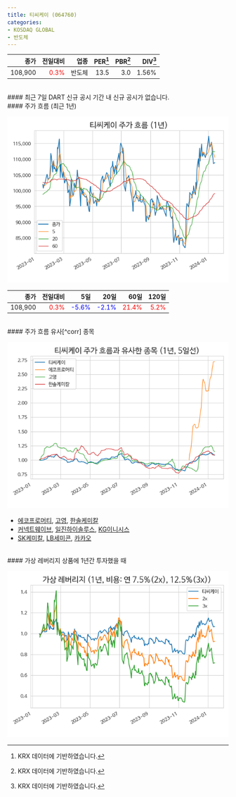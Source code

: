 ```yaml
---
title: 티씨케이 (064760)
categories:
- KOSDAQ GLOBAL
- 반도체
---
```


|**종가**|**전일대비**|**업종**|**PER**[^krxdata]|**PBR**[^krxdata]|**DIV**[^krxdata]|
|-------:|-----------:|-------:|------:|------:|------:|
|108,900|<span style="color: red">0.3%</span>|반도체|13.5|3.0|1.56%|

<!-- more -->

<br>
#### 최근 7일 DART 신규 공시
기간 내 신규 공시가 없습니다.

<br>
#### 주가 흐름 (최근 1년)

![064760](/assets/images/stock/064760.png)

|**종가**|**전일대비**|**5일**|**20일**|**60일**|**120일**|
|---:|-------:|--:|---:|---:|----:|
|108,900|<span style="color: red">0.3%</span>|<span style="color: blue">-5.6%</span>|<span style="color: blue">-2.1%</span>|<span style="color: red">21.4%</span>|<span style="color: red">5.2%</span>|

<br>
#### 주가 흐름 유사[^corr] 종목

![064760](/assets/images/stock/064760_corr.png)

- [에코프로머티](/450080/), [고영](/098460/), [한솔케미칼](/014680/)
- [커넥트웨이브](/119860/), [일진하이솔루스](/271940/), [KG이니시스](/035600/)
- [SK케미칼](/285130/), [LB세미콘](/061970/), [카카오](/035720/)

<br>
#### 가상 레버리지 상품에 1년간 투자했을 때

![064760](/assets/images/stock/064760_2x.png)

[^krxdata]: KRX 데이터에 기반하였습니다.
[^corr]: 상관계수를 이용하여 분석하였습니다.